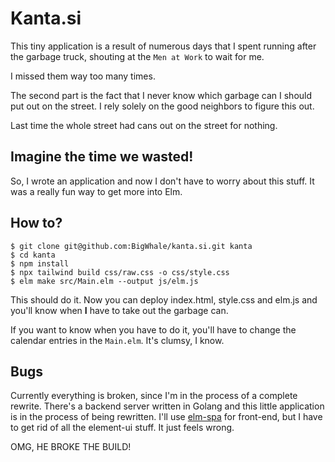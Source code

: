 Kanta.si
=

This tiny application is a result of numerous days that I spent running
after the garbage truck, shouting at the `Men at Work` to wait for me.

I missed them way too many times.

The second part is the fact that I never know which garbage can I should
put out on the street. I rely solely on the good neighbors to figure
this out.

Last time the whole street had cans out on the street for nothing.

Imagine the time we wasted!
-

So, I wrote an application and now I don't have to worry about this stuff.
It was a really fun way to get more into Elm.

How to?
-

```
$ git clone git@github.com:BigWhale/kanta.si.git kanta
$ cd kanta
$ npm install
$ npx tailwind build css/raw.css -o css/style.css
$ elm make src/Main.elm --output js/elm.js
```
This should do it. Now you can deploy index.html, style.css and elm.js and
you'll know when **I**  have to take out the garbage can.

If you want to know when you have to do it, you'll have to change the
calendar entries in the `Main.elm`. It's clumsy, I know.

Bugs
-
Currently everything is broken, since I'm in the process of a complete rewrite.
There's a backend server written in Golang and this little application is in
the process of being rewritten. I'll use [elm-spa](https://github.com/ryannhg/elm-spa)
for front-end, but I have to get rid of all the element-ui stuff. It just feels wrong. 

OMG, HE BROKE THE BUILD!

